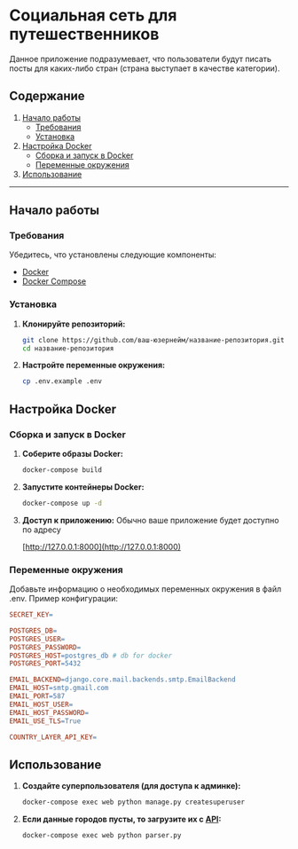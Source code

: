 # Социальная сеть для путешественников

Данное приложение подразумевает, что пользователи будут писать посты для
каких-либо стран (страна выступает в качестве категории).

## Содержание

1. [Начало работы](#начало-работы)
   - [Требования](#требования)
   - [Установка](#установка)
2. [Настройка Docker](#настройка-docker)
   - [Сборка и запуск в Docker](#сборка-и-запуск-в-docker)
   - [Переменные окружения](#переменные-окружения)
3. [Использование](#использование)

---

## Начало работы

### Требования

Убедитесь, что установлены следующие компоненты:
- [Docker](https://www.docker.com/)
- [Docker Compose](https://docs.docker.com/compose/)

### Установка

1. **Клонируйте репозиторий:**
   ```bash
   git clone https://github.com/ваш-юзернейм/название-репозитория.git
   cd название-репозитория
   ```

2. **Настройте переменные окружения:**
   ```bash
   cp .env.example .env
   ```
## Настройка Docker

### Сборка и запуск в Docker

1. **Соберите образы Docker:**
   ```bash
   docker-compose build
   ```

2. **Запустите контейнеры Docker:**
   ```bash
   docker-compose up -d
   ```

3. **Доступ к приложению:** Обычно ваше приложение будет доступно по адресу
   
   [http://127.0.0.1:8000](http://127.0.0.1:8000)

### Переменные окружения

Добавьте информацию о необходимых переменных окружения в файл .env. Пример конфигурации:
   ```makefile
   SECRET_KEY=

   POSTGRES_DB=
   POSTGRES_USER=
   POSTGRES_PASSWORD=
   POSTGRES_HOST=postgres_db # db for docker
   POSTGRES_PORT=5432
   
   EMAIL_BACKEND=django.core.mail.backends.smtp.EmailBackend
   EMAIL_HOST=smtp.gmail.com
   EMAIL_PORT=587
   EMAIL_HOST_USER=
   EMAIL_HOST_PASSWORD=
   EMAIL_USE_TLS=True
   
   COUNTRY_LAYER_API_KEY=
   ```

## Использование

1. **Создайте суперпользователя (для доступа к админке):**
   ```bash
   docker-compose exec web python manage.py createsuperuser
   ```

2. **Если данные городов пусты, то загрузите их с [API](https://countrylayer.com/):**
   ```bash
   docker-compose exec web python parser.py
   ```
